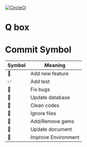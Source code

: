[![CircleCI](https://circleci.com/gh/takuyaohashi/qbox/tree/master.svg?style=svg)](https://circleci.com/gh/takuyaohashi/qbox/tree/master)

# Q box



# Commit Symbol

|Symbol  |Meaning  |
|---|---|
|:muscle:| Add new feature |
|:white_check_mark:| Add test |
|:bug:| Fix bugs |
|:closed_book:| Update database |
|:lipstick:| Clean codes |
|:see_no_evil:| Ignore files |
|:gem:| Add/Remove gems |
|:memo:| Update document |
|:wrench:| Improve Environment |
